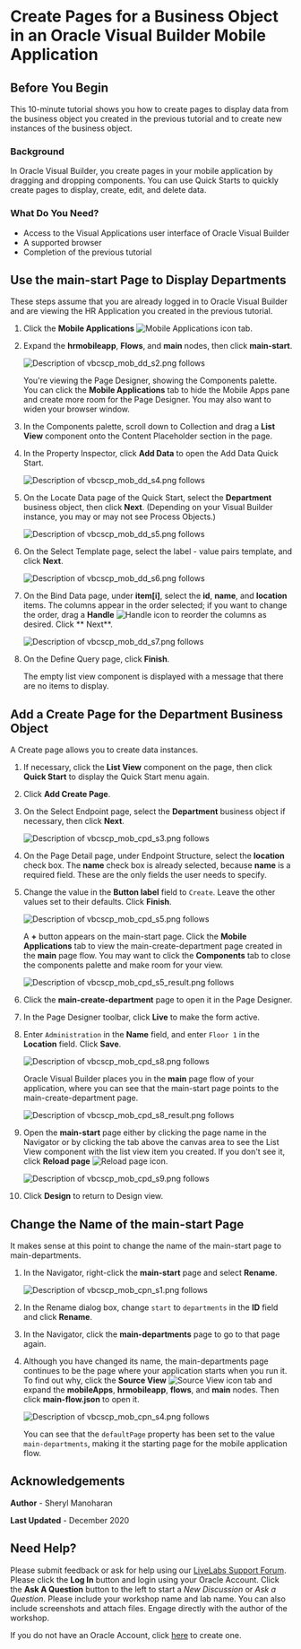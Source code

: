# Create Pages for a Business Object in an Oracle Visual Builder Mobile Application

## Before You Begin

This 10-minute tutorial shows you how to create pages to display data from the business object you created in the previous tutorial and to create new instances of the business object.

### Background

In Oracle Visual Builder, you create pages in your mobile application by dragging and dropping components. You can use Quick Starts to quickly create pages to display, create, edit, and delete data.

### What Do You Need?

-   Access to the Visual Applications user interface of Oracle Visual Builder
-   A supported browser
-   Completion of the previous tutorial

## Use the main-start Page to Display Departments

These steps assume that you are already logged in to Oracle Visual Builder and are viewing the HR Application you created in the previous tutorial.

1.  Click the **Mobile Applications** ![Mobile Applications icon](img/vbcscp_mob_mob_icon.png "Mobile Applications icon") tab.
2.  Expand the **hrmobileapp**, **Flows**, and **main** nodes, then click **main-start**.

    ![Description
    of vbcscp_mob_dd_s2.png follows](./img/vbcscp_mob_dd_s2.png)

    You're viewing the Page Designer, showing the Components palette. You can click the **Mobile Applications** tab to hide the Mobile Apps pane and create more room for the Page Designer. You may also want to widen your browser window.

3.  In the Components palette, scroll down to Collection and drag a **List View** component onto the Content Placeholder section in the page.
4.  In the Property Inspector, click **Add Data** to open the Add Data Quick Start.

    ![Description
    of vbcscp_mob_dd_s4.png follows](./img/vbcscp_mob_dd_s4.png)

5.  On the Locate Data page of the Quick Start, select the **Department** business object, then click **Next**. (Depending on your Visual Builder instance, you may or may not see Process Objects.)

    ![Description
    of vbcscp_mob_dd_s5.png follows](./img/vbcscp_mob_dd_s5.png)

6.  On the Select Template page, select the label - value pairs template, and click **Next**.

    ![Description
    of vbcscp_mob_dd_s6.png follows](./img/vbcscp_mob_dd_s6.png)

7.  On the Bind Data page, under **item\[i\]**, select the **id**, **name**, and **location** items. The columns appear in the order selected; if you want to change the order, drag a **Handle** ![Handle icon](./img/vbcscp_handle_icon.png) to reorder the columns as desired. Click ** Next**.

    ![Description
    of vbcscp_mob_dd_s7.png follows](./img/vbcscp_mob_dd_s7.png)

8.  On the Define Query page, click **Finish**.  

    The empty list view component is displayed with a message that there are no items to display.


## Add a Create Page for the Department Business Object

A Create page allows you to create data instances.

1.  If necessary, click the **List View** component on the page, then click **Quick Start** to display the Quick Start menu again.
2.  Click **Add Create Page**.
3.  On the Select Endpoint page, select the **Department** business object if necessary, then click **Next**.

    ![Description
    of vbcscp_mob_cpd_s3.png follows](./img/vbcscp_mob_cpd_s3.png)

4.  On the Page Detail page, under Endpoint Structure, select the **location** check box. The **name** check box is already selected, because **name** is a required field. These are the only fields the user needs to specify.
5.  Change the value in the **Button label** field to `Create`. Leave the other values set to their defaults. Click **Finish**.

    ![Description
    of vbcscp_mob_cpd_s5.png follows](./img/vbcscp_mob_cpd_s5.png)

    A **+** button appears on the main-start page. Click the **Mobile Applications** tab to view the main-create-department page created in the **main** page flow. You may want to click the **Components** tab to close the components palette and make room for your view.

    ![Description
    of vbcscp_mob_cpd_s5_result.png follows](./img/vbcscp_mob_cpd_s5_result.png)

6.  Click the **main-create-department** page to open it in the Page Designer.
7.  In the Page Designer toolbar, click **Live** to make the form active.
8.  Enter `Administration` in the **Name** field, and enter `Floor 1` in the **Location** field. Click **Save**.

    ![Description
    of vbcscp_mob_cpd_s8.png follows](./img/vbcscp_mob_cpd_s8.png)

    Oracle Visual Builder places you in the **main** page flow of your application, where you can see that the main-start page points to the main-create-department page.

    ![Description
    of vbcscp_mob_cpd_s8_result.png follows](./img/vbcscp_mob_cpd_s8_result.png)

9.  Open the **main-start** page either by clicking the page name in the Navigator or by clicking the tab above the canvas area to see the List View component with the list view item you created. If you don't see it, click **Reload page** ![Reload page icon](img/vbcscp_mob_reload_icon.png).

    ![Description
    of vbcscp_mob_cpd_s9.png follows](./img/vbcscp_mob_cpd_s9.png)

10.  Click **Design** to return to Design view.

## Change the Name of the main-start Page

It makes sense at this point to change the name of the main-start page to main-departments.

1.  In the Navigator, right-click the **main-start** page and select **Rename**.

    ![Description
    of vbcscp_mob_cpn_s1.png follows](./img/vbcscp_mob_cpn_s1.png)

2.  In the Rename dialog box, change `start` to `departments` in the **ID** field and click **Rename**. 
3.  In the Navigator, click the **main-departments** page to go to that page again.
4.  Although you have changed its name, the main-departments page continues to be the page where your application starts when you run it. To find out why, click the **Source View** ![Source View icon](./img/vbcscp_mob_sourceview_icon.png) tab and expand the **mobileApps**, **hrmobileapp**, **flows**, and **main** nodes. Then click **main-flow.json** to open it.

    ![Description
    of vbcscp_mob_cpn_s4.png follows](./img/vbcscp_mob_cpn_s4.png)

    You can see that the `defaultPage` property has been set to the value `main-departments`, making it the starting page for the mobile application flow.
    
## Acknowledgements
**Author** - Sheryl Manoharan

**Last Updated** - December 2020

## Need Help?
Please submit feedback or ask for help using our [LiveLabs Support Forum](https://community.oracle.com/tech/developers/categories/livelabsdiscussions). Please click the **Log In** button and login using your Oracle Account. Click the **Ask A Question** button to the left to start a *New Discussion* or *Ask a Question*.  Please include your workshop name and lab name.  You can also include screenshots and attach files.  Engage directly with the author of the workshop.

If you do not have an Oracle Account, click [here](https://profile.oracle.com/myprofile/account/create-account.jspx) to create one.
